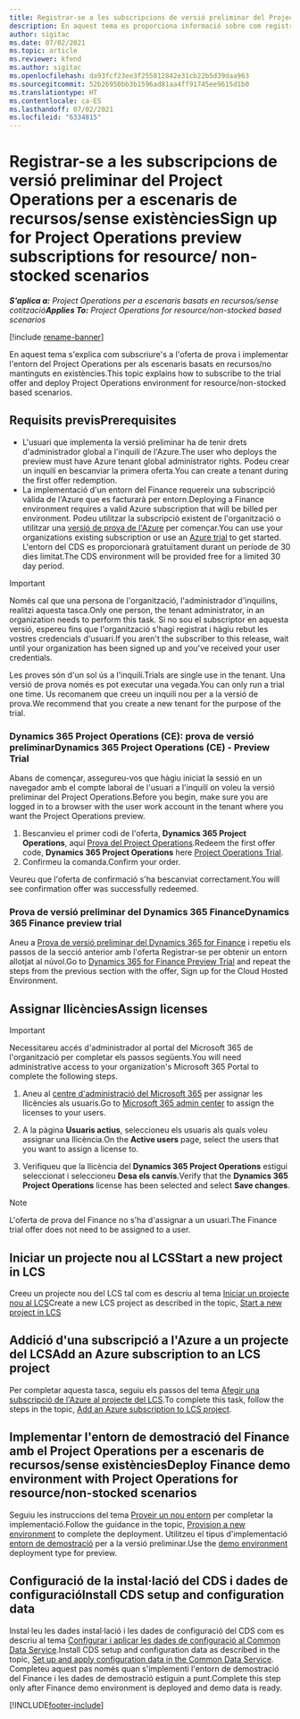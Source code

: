 ```yaml
---
title: Registrar-se a les subscripcions de versió preliminar del Project Operations per a escenaris de recursos/sense existències
description: En aquest tema es proporciona informació sobre com registrar-se i implementar el Project Operations per a escenaris de recursos/sense existències.
author: sigitac
ms.date: 07/02/2021
ms.topic: article
ms.reviewer: kfend
ms.author: sigitac
ms.openlocfilehash: da93fcf23ee3f255812842e31cb22b5d39daa963
ms.sourcegitcommit: 52b26950bb3b1596ad81aa4ff91745ee9615d1b0
ms.translationtype: HT
ms.contentlocale: ca-ES
ms.lasthandoff: 07/02/2021
ms.locfileid: "6334815"
---
```

# <a name="sign-up-for-project-operations-preview-subscriptions-for-resource-non-stocked-scenarios"></a><span data-ttu-id="95c8b-103">Registrar-se a les subscripcions de versió preliminar del Project Operations per a escenaris de recursos/sense existències</span><span class="sxs-lookup"><span data-stu-id="95c8b-103">Sign up for Project Operations preview subscriptions for resource/ non-stocked scenarios</span></span>

<span data-ttu-id="95c8b-104">_**S'aplica a:** Project Operations per a escenaris basats en recursos/sense cotització_</span><span class="sxs-lookup"><span data-stu-id="95c8b-104">_**Applies To:** Project Operations for resource/non-stocked based scenarios_</span></span>

[!include [rename-banner](~/includes/cc-data-platform-banner.md)]

<span data-ttu-id="95c8b-105">En aquest tema s'explica com subscriure's a l'oferta de prova i implementar l'entorn del Project Operations per als escenaris basats en recursos/no mantinguts en existències.</span><span class="sxs-lookup"><span data-stu-id="95c8b-105">This topic explains how to subscribe to the trial offer and deploy Project Operations environment for resource/non-stocked based scenarios.</span></span>

## <a name="prerequisites"></a><span data-ttu-id="95c8b-106">Requisits previs</span><span class="sxs-lookup"><span data-stu-id="95c8b-106">Prerequisites</span></span>
- <span data-ttu-id="95c8b-107">L'usuari que implementa la versió preliminar ha de tenir drets d'administrador global a l'inquilí de l'Azure.</span><span class="sxs-lookup"><span data-stu-id="95c8b-107">The user who deploys the preview must have Azure tenant global administrator rights.</span></span> <span data-ttu-id="95c8b-108">Podeu crear un inquilí en bescanviar la primera oferta.</span><span class="sxs-lookup"><span data-stu-id="95c8b-108">You can create a tenant during the first offer redemption.</span></span> 
- <span data-ttu-id="95c8b-109">La implementació d'un entorn del Finance requereix una subscripció vàlida de l'Azure que es facturarà per entorn.</span><span class="sxs-lookup"><span data-stu-id="95c8b-109">Deploying a Finance environment requires a valid Azure subscription that will be billed per environment.</span></span> <span data-ttu-id="95c8b-110">Podeu utilitzar la subscripció existent de l'organització o utilitzar una [versió de prova de l'Azure](https://azure.microsoft.com/en-us/free/) per començar.</span><span class="sxs-lookup"><span data-stu-id="95c8b-110">You can use your organizations existing subscription or use an [Azure trial](https://azure.microsoft.com/en-us/free/) to get started.</span></span> <span data-ttu-id="95c8b-111">L'entorn del CDS es proporcionarà gratuïtament durant un període de 30 dies limitat.</span><span class="sxs-lookup"><span data-stu-id="95c8b-111">The CDS environment will be provided free for a limited 30 day period.</span></span>

> [!IMPORTANT]
> <span data-ttu-id="95c8b-112">Només cal que una persona de l'organització, l'administrador d'inquilins, realitzi aquesta tasca.</span><span class="sxs-lookup"><span data-stu-id="95c8b-112">Only one person, the tenant administrator, in an organization needs to perform this task.</span></span> <span data-ttu-id="95c8b-113">Si no sou el subscriptor en aquesta versió, espereu fins que l'organització s'hagi registrat i hàgiu rebut les vostres credencials d'usuari.</span><span class="sxs-lookup"><span data-stu-id="95c8b-113">If you aren't the subscriber to this release, wait until your organization has been signed up and you've received your user credentials.</span></span>
> 
> <span data-ttu-id="95c8b-114">Les proves són d'un sol ús a l'inquilí.</span><span class="sxs-lookup"><span data-stu-id="95c8b-114">Trials are single use in the tenant.</span></span> <span data-ttu-id="95c8b-115">Una versió de prova només es pot executar una vegada.</span><span class="sxs-lookup"><span data-stu-id="95c8b-115">You can only run a trial one time.</span></span> <span data-ttu-id="95c8b-116">Us recomanem que creeu un inquilí nou per a la versió de prova.</span><span class="sxs-lookup"><span data-stu-id="95c8b-116">We recommend that you create a new tenant for the purpose of the trial.</span></span>


### <a name="dynamics-365-project-operations-ce---preview-trial"></a><span data-ttu-id="95c8b-117">Dynamics 365 Project Operations (CE): prova de versió preliminar</span><span class="sxs-lookup"><span data-stu-id="95c8b-117">Dynamics 365 Project Operations (CE) - Preview Trial</span></span> 

<span data-ttu-id="95c8b-118">Abans de començar, assegureu-vos que hàgiu iniciat la sessió en un navegador amb el compte laboral de l'usuari a l'inquilí on voleu la versió preliminar del Project Operations.</span><span class="sxs-lookup"><span data-stu-id="95c8b-118">Before you begin, make sure you are logged in to a browser with the user work account in the tenant where you want the Project Operations preview.</span></span>

1. <span data-ttu-id="95c8b-119">Bescanvieu el primer codi de l'oferta, **Dynamics 365 Project Operations**, aquí [Prova del Project Operations](https://aka.ms/try-po).</span><span class="sxs-lookup"><span data-stu-id="95c8b-119">Redeem the first offer code, **Dynamics 365 Project Operations** here [Project Operations Trial](https://aka.ms/try-po).</span></span>
2. <span data-ttu-id="95c8b-120">Confirmeu la comanda.</span><span class="sxs-lookup"><span data-stu-id="95c8b-120">Confirm your order.</span></span>

  <span data-ttu-id="95c8b-121">Veureu que l'oferta de confirmació s'ha bescanviat correctament.</span><span class="sxs-lookup"><span data-stu-id="95c8b-121">You will see confirmation offer was successfully redeemed.</span></span>

### <a name="dynamics-365-finance-preview-trial"></a><span data-ttu-id="95c8b-122">Prova de versió preliminar del Dynamics 365 Finance</span><span class="sxs-lookup"><span data-stu-id="95c8b-122">Dynamics 365 Finance preview trial</span></span>

<span data-ttu-id="95c8b-123">Aneu a [Prova de versió preliminar del Dynamics 365 for Finance](https://aka.ms/trypoche) i repetiu els passos de la secció anterior amb l'oferta Registrar-se per obtenir un entorn allotjat al núvol.</span><span class="sxs-lookup"><span data-stu-id="95c8b-123">Go to [Dynamics 365 for Finance Preview Trial](https://aka.ms/trypoche) and repeat the steps from the previous section with the offer, Sign up for the Cloud Hosted Environment.</span></span>  

## <a name="assign-licenses"></a><span data-ttu-id="95c8b-124">Assignar llicències</span><span class="sxs-lookup"><span data-stu-id="95c8b-124">Assign licenses</span></span>

> [!IMPORTANT]
> <span data-ttu-id="95c8b-125">Necessitareu accés d'administrador al portal del Microsoft 365 de l'organització per completar els passos següents.</span><span class="sxs-lookup"><span data-stu-id="95c8b-125">You will need administrative access to your organization's Microsoft 365 Portal to complete the following steps.</span></span>

1. <span data-ttu-id="95c8b-126">Aneu al [centre d'administració del Microsoft 365](https://portal.office.com/) per assignar les llicències als usuaris.</span><span class="sxs-lookup"><span data-stu-id="95c8b-126">Go to [Microsoft 365 admin center](https://portal.office.com/) to assign the licenses to your users.</span></span>

2. <span data-ttu-id="95c8b-127">A la pàgina **Usuaris actius**, seleccioneu els usuaris als quals voleu assignar una llicència.</span><span class="sxs-lookup"><span data-stu-id="95c8b-127">On the **Active users** page, select the users that you want to assign a license to.</span></span>

3. <span data-ttu-id="95c8b-128">Verifiqueu que la llicència del **Dynamics 365 Project Operations** estigui seleccionat i seleccioneu **Desa els canvis**.</span><span class="sxs-lookup"><span data-stu-id="95c8b-128">Verify that the **Dynamics 365 Project Operations** license has been selected and select **Save changes**.</span></span>

> [!NOTE]
> <span data-ttu-id="95c8b-129">L'oferta de prova del Finance no s'ha d'assignar a un usuari.</span><span class="sxs-lookup"><span data-stu-id="95c8b-129">The Finance trial offer does not need to be assigned to a user.</span></span>

## <a name="start-a-new-project-in-lcs"></a><span data-ttu-id="95c8b-130">Iniciar un projecte nou al LCS</span><span class="sxs-lookup"><span data-stu-id="95c8b-130">Start a new project in LCS</span></span>

<span data-ttu-id="95c8b-131">Creeu un projecte nou del LCS tal com es descriu al tema [Iniciar un projecte nou al LCS](create-lcs-project.md)</span><span class="sxs-lookup"><span data-stu-id="95c8b-131">Create a new LCS project as described in the topic, [Start a new project in LCS](create-lcs-project.md)</span></span>

## <a name="add-an-azure-subscription-to-an-lcs-project"></a><span data-ttu-id="95c8b-132">Addició d'una subscripció a l'Azure a un projecte del LCS</span><span class="sxs-lookup"><span data-stu-id="95c8b-132">Add an Azure subscription to an LCS project</span></span>

<span data-ttu-id="95c8b-133">Per completar aquesta tasca, seguiu els passos del tema [Afegir una subscripció de l'Azure al projecte del LCS](resource-add-azure-subscription-lcs-project.md).</span><span class="sxs-lookup"><span data-stu-id="95c8b-133">To complete this task, follow the steps in the topic, [Add an Azure subscription to LCS project](resource-add-azure-subscription-lcs-project.md).</span></span>

## <a name="deploy-finance-demo-environment-with-project-operations-for-resourcenon-stocked-scenarios"></a><span data-ttu-id="95c8b-134">Implementar l'entorn de demostració del Finance amb el Project Operations per a escenaris de recursos/sense existències</span><span class="sxs-lookup"><span data-stu-id="95c8b-134">Deploy Finance demo environment with Project Operations for resource/non-stocked scenarios</span></span>

<span data-ttu-id="95c8b-135">Seguiu les instruccions del tema [Proveir un nou entorn](resource-provision-new-environment.md) per completar la implementació.</span><span class="sxs-lookup"><span data-stu-id="95c8b-135">Follow the guidance in the topic, [Provision a new environment](resource-provision-new-environment.md) to complete the deployment.</span></span> <span data-ttu-id="95c8b-136">Utilitzeu el tipus d'implementació [entorn de demostració](/dynamics365/fin-ops-core/dev-itpro/deployment/deploy-demo-environment) per a la versió preliminar.</span><span class="sxs-lookup"><span data-stu-id="95c8b-136">Use the [demo environment](/dynamics365/fin-ops-core/dev-itpro/deployment/deploy-demo-environment) deployment type for preview.</span></span> 

## <a name="install-cds-setup-and-configuration-data"></a><span data-ttu-id="95c8b-137">Configuració de la instal·lació del CDS i dades de configuració</span><span class="sxs-lookup"><span data-stu-id="95c8b-137">Install CDS setup and configuration data</span></span>

<span data-ttu-id="95c8b-138">Instal·leu les dades instal·lació i les dades de configuració del CDS com es descriu al tema [Configurar i aplicar les dades de configuració al Common Data Service](resource-apply-pro-setup-config-data.md).</span><span class="sxs-lookup"><span data-stu-id="95c8b-138">Install CDS setup and configuration data as described in the topic, [Set up and apply configuration data in the Common Data Service](resource-apply-pro-setup-config-data.md).</span></span>
<span data-ttu-id="95c8b-139">Completeu aquest pas només quan s'implementi l'entorn de demostració del Finance i les dades de demostració estiguin a punt.</span><span class="sxs-lookup"><span data-stu-id="95c8b-139">Complete this step only after Finance demo environment is deployed and demo data is ready.</span></span>


[!INCLUDE[footer-include](../includes/footer-banner.md)]
